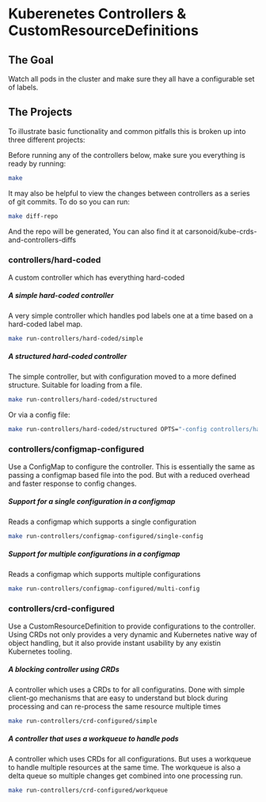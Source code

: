 # Kuberenetes Controllers & CustomResourceDefinitions

## The Goal

Watch all pods in the cluster and make sure they all have a configurable set of labels.

## The Projects

To illustrate basic functionality and common pitfalls this is broken up into three different projects:

Before running any of the controllers below, make sure you everything is ready by running:

```bash
make
```

It may also be helpful to view the changes between controllers as a series of git commits. To do so you can run:

```bash
make diff-repo
```

And the repo will be generated, You can also find it at carsonoid/kube-crds-and-controllers-diffs

### controllers/hard-coded

A custom controller which has everything hard-coded

##### A simple hard-coded controller

A very simple controller which handles pod labels one at a time based on a hard-coded label map.

```bash
make run-controllers/hard-coded/simple
```

##### A structured hard-coded controller

The simple controller, but with configuration moved to a more defined structure. Suitable for loading from a file.

```bash
make run-controllers/hard-coded/structured
```

Or via a config file:

```bash
make run-controllers/hard-coded/structured OPTS="-config controllers/hard-coded/config.yaml"
```

### controllers/configmap-configured

Use a ConfigMap to configure the controller. This is essentially the same as passing a configmap
based file into the pod. But with a reduced overhead and faster response to config changes.

##### Support for a single configuration in a configmap

Reads a configmap which supports a single configuration

```bash
make run-controllers/configmap-configured/single-config
```

##### Support for multiple configurations in a configmap

Reads a configmap which supports multiple configurations

```bash
make run-controllers/configmap-configured/multi-config
```

### controllers/crd-configured

Use a CustomResourceDefinition to provide configurations to the controller. Using CRDs not only provides a very dynamic and Kubernetes native
way of object handling, but it also provide instant usability by any existin Kubernetes tooling.

##### A blocking controller using CRDs

A controller which uses a CRDs to for all configuratins. Done with simple client-go mechanisms that are easy to understand
but block during processing and can re-process the same resource multiple times

```bash
make run-controllers/crd-configured/simple
```


##### A controller that uses a workqueue to handle pods

A controller which uses CRDs for all configurations. But uses a workqueue to handle multiple resources at the same time. The
workqueue is also a delta queue so multiple changes get combined into one processing run.

```bash
make run-controllers/crd-configured/workqueue
```
